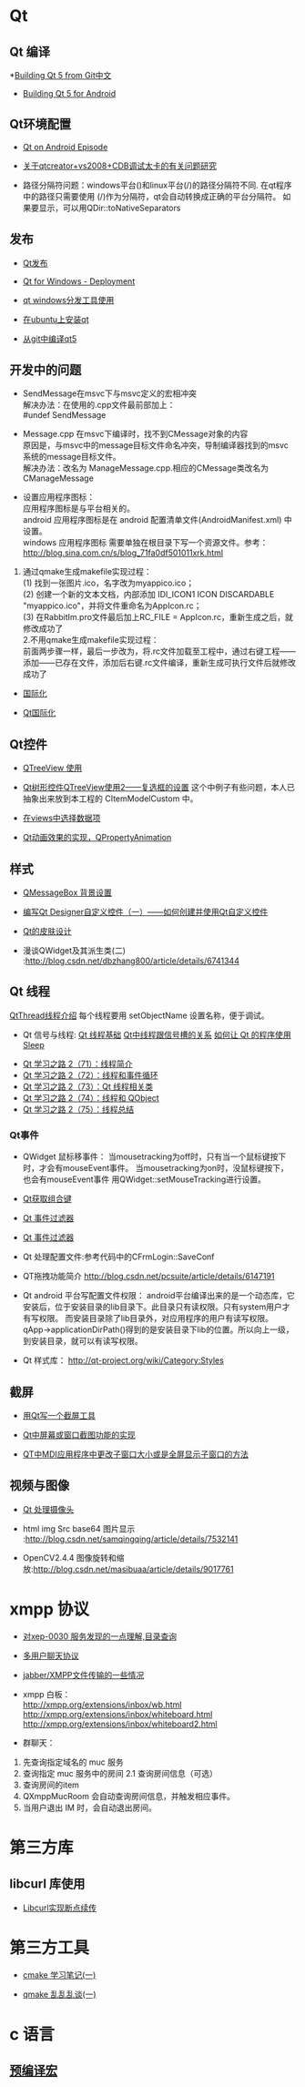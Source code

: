Qt
========

## Qt 编译

*[Building Qt 5 from Git](http://qt-project.org/wiki/Building-Qt-5-from-Git)[中文](http://qt-project.org/wiki/Building-Qt-5-from-Git-SimplifiedChinese)

* [Building Qt 5 for Android](http://qt-project.org/wiki/Qt5ForAndroidBuilding)

## Qt环境配置

* [Qt on Android Episode](http://blog.csdn.net/foruok/article/details/18697377)

* [关于qtcreator+vs2008+CDB调试太卡的有关问题研究 ](http://www.myexception.cn/database/1629591.html)

* 路径分隔符问题：windows平台(\)和linux平台(/)的路径分隔符不同.
在qt程序中的路径只需要使用 (/)作为分隔符，qt会自动转换成正确的平台分隔符。
如果要显示，可以用QDir::toNativeSeparators

## 发布

* [Qt发布](http://doc.qt.io/qt-5/deployment.html)

* [Qt for Windows - Deployment](http://doc.qt.io/qt-5/windows-deployment.html)

* [qt windows分发工具使用](http://blog.csdn.net/kl222/article/details/42027793)

* [在ubuntu上安装qt](http://qt-project.org/wiki/Install_Qt_5_on_Ubuntu)

* [从git中编译qt5](http://qt-project.org/wiki/Building-Qt-5-from-Git)

## 开发中的问题

* SendMessage在msvc下与msvc定义的宏相冲突  
解决办法：在使用的.cpp文件最前部加上：  
#undef SendMessage

* Message.cpp 在msvc下编译时，找不到CMessage对象的内容  
原因是，与msvc中的message目标文件命名冲突，导制编译器找到的msvc系统的message目标文件。  
解决办法：改名为 ManageMessage.cpp.相应的CMessage类改名为CManageMessage

* 设置应用程序图标：  
应用程序图标是与平台相关的。  
android 应用程序图标是在 android 配置清单文件(AndroidManifest.xml) 中设置。  
windows 应用程序图标 需要单独在根目录下写一个资源文件。参考：http://blog.sina.com.cn/s/blog_71fa0df501011xrk.html  
1. 通过qmake生成makefile实现过程：  
(1) 找到一张图片.ico，名字改为myappico.ico；  
(2) 创建一个新的文本文档，内部添加  IDI_ICON1 ICON  DISCARDABLE "myappico.ico"，并将文件重命名为AppIcon.rc；  
(3) 在RabbitIm.pro文件最后加上RC_FILE = AppIcon.rc，重新生成之后，就修改成功了  
2.不用qmake生成makefile实现过程：  
前面两步骤一样，最后一步改为，将.rc文件加载至工程中，通过右键工程——添加——已存在文件，添加后右键.rc文件编译，重新生成可执行文件后就修改成功了

* [国际化](http://qt-project.org/wiki/How_to_create_a_multi_language_application)

* [Qt国际化](Qt国际化开发.md)

## Qt控件

* [QTreeView 使用](http://www.tuicool.com/articles/ZFBZfm)

* [Qt树形控件QTreeView使用2——复选框的设置](http://www.tuicool.com/articles/FvaYNn) 这个中例子有些问题，本人已抽象出来放到本工程的 CItemModelCustom 中。

* [在views中选择数据项](http://www.cppblog.com/yuanyajie/archive/2007/06/19/26622.html)

* [Qt动画效果的实现，QPropertyAnimation](http://blog.163.com/qimo601@126/blog/static/15822093201442292913733/)

## 样式

* [QMessageBox 背景设置](http://blog.csdn.net/addfourliu/article/details/6763127)

* [编写Qt Designer自定义控件（一）——如何创建并使用Qt自定义控件](http://blog.csdn.net/giselite/article/details/12622429)

* [Qt的皮肤设计](http://blog.csdn.net/lastsoup/article/details/7043124)

* 漫谈QWidget及其派生类(二) :http://blog.csdn.net/dbzhang800/article/details/6741344

## Qt 线程
[QtThread线程介绍](http://blog.csdn.net/liuhongwei123888/article/details/6072320)
每个线程要用 setObjectName 设置名称，便于调试。

* Qt 信号与线程:
[Qt 线程基础](http://blog.csdn.net/dbzhang800/article/details/6554104)
[Qt中线程跟信号槽的关系](http://cxyclub.cn/n/10254/)
[如何让 Qt 的程序使用 Sleep](http://blog.csdn.net/dbzhang800/article/details/6300425)

+ [Qt 学习之路 2（71）：线程简介](http://www.devbean.net/2013/11/qt-study-road-2-thread-intro/)
+ [Qt 学习之路 2（72）：线程和事件循环](http://www.devbean.net/2013/11/qt-study-road-2-thread-and-event-loop/)
+ [Qt 学习之路 2（73）：Qt 线程相关类](http://www.devbean.net/2013/11/qt-study-road-2-thread-related-classes/)
+ [Qt 学习之路 2（74）：线程和 QObject](http://www.devbean.net/2013/12/qt-study-road-2-thread-and-qobject/)
+ [Qt 学习之路 2（75）：线程总结](http://www.devbean.net/2013/12/qt-study-road-2-thread-summary/)

### Qt事件

* QWidget 鼠标移事件：
当mousetracking为off时，只有当一个鼠标键按下时，才会有mouseEvent事件。
当mousetracking为on时，没鼠标键按下，也会有mouseEvent事件
用QWidget::setMouseTracking进行设置。

* [Qt获取组合键](http://cool.worm.blog.163.com/blog/static/643390062009614248349/)

* [Qt 事件过滤器](http://blog.csdn.net/yangyunfeizj/article/details/7403651)

* [Qt 事件过滤器](http://qtdocs.sourceforge.net/index.php/%E4%BA%8B%E4%BB%B6%E5%92%8C%E4%BA%8B%E4%BB%B6%E8%BF%87%E6%BB%A4%E5%99%A8)

* Qt 处理配置文件:参考代码中的CFrmLogin::SaveConf

* QT拖拽功能简介 http://blog.csdn.net/pcsuite/article/details/6147191

* Qt android 平台写配置文件权限：
android平台编译出来的是一个动态库，它安装后，位于安装目录的lib目录下。此目录只有读权限。只有system用户才有写权限。
而安装目录除了lib目录外，对应用程序的用户有读写权限。
qApp->applicationDirPath()得到的是安装目录下lib的位置。所以向上一级，到安装目录，就可以有读写权限。

* Qt 样式库：
http://qt-project.org/wiki/Category:Styles

## 截屏

* [用Qt写一个截屏工具](http://blog.csdn.net/milujun/article/details/22595531)

* [Qt中屏幕或窗口截图功能的实现](http://www.cnblogs.com/wowk/archive/2013/07/07/3176594.html)

* [QT中MDI应用程序中更改子窗口大小或是全屏显示子窗口的方法](http://blog.163.com/w_fox/blog/static/62339536201171895348420/)

## 视频与图像

* [Qt 处理摄像头](http://blog.csdn.net/kl222/article/details/23187693)

* html img Src base64 图片显示 :http://blog.csdn.net/samqingqing/article/details/7532141

* OpenCV2.4.4 图像旋转和缩放:http://blog.csdn.net/masibuaa/article/details/9017761

xmpp 协议
========

* [对xep-0030 服务发现的一点理解,目录查询](http://www.cnblogs.com/choday/p/3431725.html)
* [多用户聊天协议](http://xmpp.org/extensions/xep-0045.html#intro)
* [ jabber/XMPP文件传输的一些情况](:http://www.cnblogs.com/imlucky/archive/2011/10/20/2218780.html)

* xmpp 白板：  
  http://xmpp.org/extensions/inbox/wb.html  
  http://xmpp.org/extensions/inbox/whiteboard.html  
  http://xmpp.org/extensions/inbox/whiteboard2.html  

* 群聊天：
1. 先查询指定域名的 muc 服务
2. 查询指定 muc 服务中的房间
2.1 查询房间信息（可选）
3. 查询房间的item
4. QXmppMucRoom 会自动查询房间信息，并触发相应事件。
5. 当用户退出 IM 时，会自动退出房间。

第三方库
=======

## libcurl 库使用

* [Libcurl实现断点续传](http://www.cnblogs.com/chang290/archive/2012/08/12/2634858.html)

第三方工具
=========

* [cmake 学习笔记(一) ](http://blog.csdn.net/dbzhang800/article/details/6314073)

* [qmake 乱乱乱谈(一) ](http://blog.csdn.net/dbzhang800/article/details/6758204)

c 语言
=====

## [预编译宏](http://wenku.baidu.com/view/f20bca7701f69e3143329417.html)
